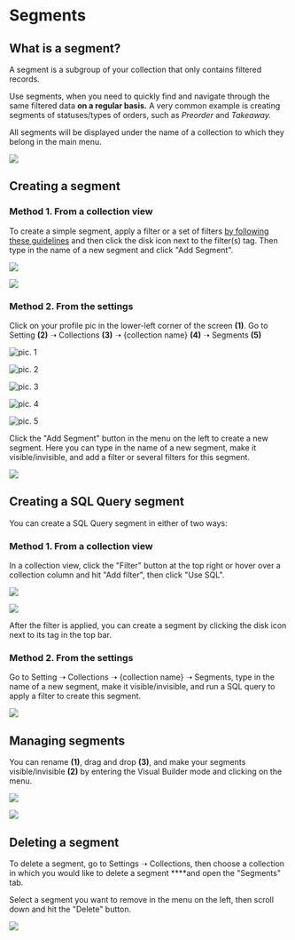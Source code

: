 # Segments

## What is a segment?

A segment is a subgroup of your collection that only contains filtered records.

Use segments, when you need to quickly find and navigate through the same filtered data **on a regular basis.** A very common example is creating segments of statuses/types of orders, such as _Preorder_ and _Takeaway._ 

All segments will be displayed under the name of a collection to which they belong in the main menu.

![](../.gitbook/assets/image%20%2868%29.png)

## Creating a segment

### Method 1. From a collection view

To create a simple segment, apply a filter or a set of filters [by following these guidelines](https://app.gitbook.com/@jetadmin/s/doc/~/drafts/-Lk4M0St76lt7wROBK7J/primary/filter#adding-a-filter) and then click the disk icon next to the filter\(s\) tag. Then type in the name of a new segment and click "Add Segment".

![](../.gitbook/assets/image%20%2837%29.png)

![](../.gitbook/assets/image%20%28202%29.png)

### Method 2. From the settings

Click on your profile pic in the lower-left corner of the screen **\(1\)**. Go to Setting **\(2\)** ➝ Collections **\(3\)** ➝ {collection name} **\(4\)** ➝ Segments **\(5\)**

![pic. 1](../.gitbook/assets/image%20%28156%29.png)

![pic. 2](../.gitbook/assets/image%20%28176%29.png)

![pic. 3](../.gitbook/assets/image%20%28236%29.png)

![pic. 4](../.gitbook/assets/image%20%28257%29.png)

![pic. 5](../.gitbook/assets/image%20%28154%29%20%281%29.png)

Click the "Add Segment" button in the menu on the left to create a new segment. Here you can type in the name of a new segment, make it visible/invisible, and add a filter or several filters for this segment.

![](../.gitbook/assets/image%20%2841%29.png)

## Creating a SQL Query segment

You can create a SQL Query segment in either of two ways:

### Method 1. From a collection view 

In a collection view, click the "Filter" button  at the top right or hover over a collection column and hit "Add filter", then click "Use SQL".

![](../.gitbook/assets/image.png)

![](../.gitbook/assets/image%20%2839%29.png)

After the filter is applied, you can create a segment by clicking the disk icon next to its tag in the top bar.

### Method 2. From the settings

Go to Setting ➝ Collections ➝ {collection name} ➝ Segments, type in  the name of a new segment, make it visible/invisible, and run a SQL query to apply a filter to create this segment.

![](../.gitbook/assets/image%20%2850%29.png)

## Managing segments

You can rename **\(1\)**, drag and drop **\(3\)**, and make your segments visible/invisible **\(2\)** by entering the Visual Builder mode and clicking on the menu. 

![](../.gitbook/assets/image%20%28130%29.png)

![](../.gitbook/assets/image%20%28279%29.png)

## Deleting a segment

To delete a segment, go to Settings ➝ Collections, then choose a collection in which you would like to delete a segment ****and open the "Segments" tab. 

Select a segment you want to remove in the menu on the left, then scroll down and hit the "Delete" button.

![](../.gitbook/assets/image%20%28159%29%20%281%29.png)

